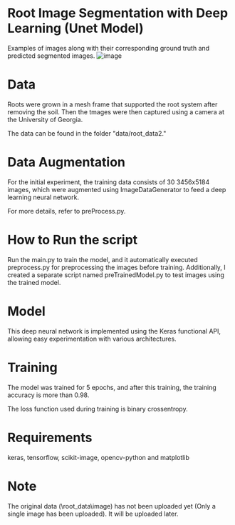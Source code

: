 # Root Image Segmentation with Deep Learning (Unet Model)
Examples of images along with their corresponding ground truth and predicted segmented images.
![image](https://github.com/Computational-Plant-Science/Root_Image_Segmentation/assets/133724174/987f30db-9f33-45f1-8214-75c19554644b)

# Data
Roots were grown in a mesh frame that supported the root system after removing the soil. Then the tmages were then captured using a camera at the University of Georgia. 

The data can be found in the folder "data/root_data2."

# Data Augmentation
For the initial experiment, the training data consists of 30 3456x5184 images, which were augmented using ImageDataGenerator to feed a deep learning neural network.

For more details, refer to preProcess.py.

# How to Run the script 

Run the main.py to train the model, and it automatically executed preprocess.py for preprocessing the images before training. Additionally, I created a separate script named preTrainedModel.py to test images using the trained model.

# Model
This deep neural network is implemented using the Keras functional API, allowing easy experimentation with various architectures.

# Training
The model was trained for 5 epochs, and after this training, the training accuracy is more than 0.98.

The loss function used during training is binary crossentropy. 

# Requirements
keras, tensorflow, scikit-image, opencv-python and matplotlib 

# Note
The original data (\root_data\image) has not been uploaded yet (Only a single image has been uploaded). It will be uploaded later.
